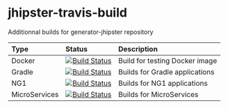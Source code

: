 # jhipster-travis-build

Additionnal builds for generator-jhipster repository

| Type          | Status                                             | Description                    |
|:--------------|:---------------------------------------------------|:-------------------------------|
| Docker        | [![Build Status][travis-image-docker]][travis-url] | Build for testing Docker image |
| Gradle        | [![Build Status][travis-image-gradle]][travis-url] | Builds for Gradle applications |
| NG1           | [![Build Status][travis-image-ng1]][travis-url]    | Builds for NG1 applications    |
| MicroServices | [![Build Status][travis-image-ms]][travis-url]     | Builds for MicroServices       |

[travis-url]: https://travis-ci.org/hipster-labs/jhipster-travis-build/branches
[travis-image-docker]: https://travis-ci.org/hipster-labs/jhipster-travis-build.svg?branch=docker
[travis-image-gradle]: https://travis-ci.org/hipster-labs/jhipster-travis-build.svg?branch=gradle
[travis-image-ng1]: https://travis-ci.org/hipster-labs/jhipster-travis-build.svg?branch=ng1
[travis-image-ms]: https://travis-ci.org/hipster-labs/jhipster-travis-build.svg?branch=microservices
